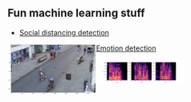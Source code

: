 ## Fun machine learning stuff

* [Social distancing detection](./social-distancing/)

<img src="./social-distancing/images/distancing.png" width="35%" align="left"/>

* [Emotion detection](./emotion-detection/)

<img src="./emotion-detection/images/emotions.png" width="35%" align="left"/>
